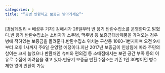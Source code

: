 ```yaml
---
categories: j
title: "“공병 반환하고 보증금 받아가세요”"
---
```

[경남데일리 = 배성우 기자] 김해시가 26일부터 빈 용기 반환수집소를 운영한다고 밝혔다.빈 용기 반환수집소는 소비자가 소주병, 맥주병 등 보증금대상제품을 가져오는 경우 병에 적혀있는 보증금을 돌려준다.반환수집소 위치는 구산동 1060-1번지이며 오전 9시부터 오후 1시까지 주6일 운영할 예정이다.지난 2017년 보증금이 인상됨에 따라 주민의 참여는 크게 늘었으나 반환처인 슈퍼와 편의점 등 소매점에서는 보관 공간 부족 등의 이유로 수집에 어려움을 겪고 있다.빈용기 보증금 반환수집소는 기존 1인 30병이던 병수 제한 없이 반환이 가능